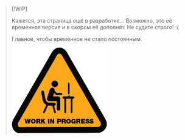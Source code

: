 > [!WIP]
>
> Кажется, эта страница ещё в разработке... Возможно, это её временная версия и в скором её дополнят. Не судите строго! :(
>
> Главное, чтобы временное не стало постоянным.
>
> <img src="assets/images/wip.png" alt="Наглядное изображение процесса" width="250"/>

<!--
Для расширения Modelines
https://marketplace.visualstudio.com/items?itemName=chrislajoie.vscode-modelines

// code: language=markdown insertSpaces=true tabSize=4
-->
